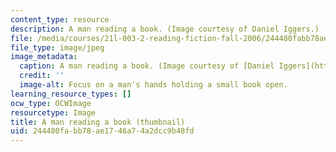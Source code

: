 ```yaml
---
content_type: resource
description: A man reading a book. (Image courtesy of Daniel Iggers.)
file: /media/courses/21l-003-2-reading-fiction-fall-2006/244480fabb78ae1746a74a2dcc9b48fd_21l-003-2f06-th.jpg
file_type: image/jpeg
image_metadata:
  caption: A man reading a book. (Image courtesy of [Daniel Iggers](http://www.flickr.com/photos/fortinbras/).)
  credit: ''
  image-alt: Focus on a man's hands holding a small book open.
learning_resource_types: []
ocw_type: OCWImage
resourcetype: Image
title: A man reading a book (thumbnail)
uid: 244480fa-bb78-ae17-46a7-4a2dcc9b48fd
---
```

